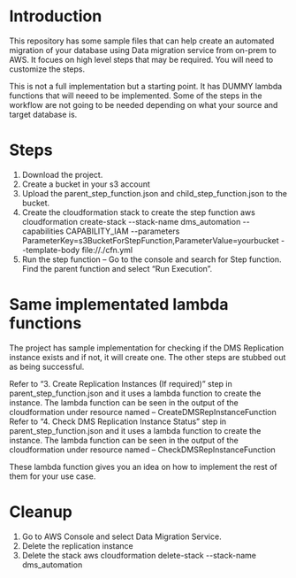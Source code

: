 
# Introduction
This repository has some sample files that can help create an automated migration of your database using Data migration service from on-prem to AWS. It focues on high level steps that may be required. You will need to customize the steps.

This is not a full implementation but a starting point. It has DUMMY lambda functions that will neeed to be implemented. Some of the steps in the workflow are not going to be needed depending on what your source and target database is.

# Steps
1. Download the project.
2. Create a bucket in your s3 account
3. Upload the parent_step_function.json and child_step_function.json to the bucket.
4. Create the cloudformation stack to create the step function
  aws cloudformation create-stack --stack-name dms_automation --capabilities CAPABILITY_IAM --parameters ParameterKey=s3BucketForStepFunction,ParameterValue=yourbucket --template-body file://./cfn.yml
5.	Run the step function – Go to the console and search for Step function. Find the parent function and select “Run Execution”. 

# Same implementated lambda functions
The project has sample implementation for checking if the DMS Replication instance exists and if not, it will create one. The other steps are stubbed out as being successful. 

Refer to “3. Create Replication Instances (If required)” step in parent_step_function.json and it uses a lambda function to create the instance. The lambda function can be seen in the output of the cloudformation under resource named – CreateDMSRepInstanceFunction
Refer to “4. Check DMS Replication Instance Status” step in parent_step_function.json and it uses a lambda function to create the instance. The lambda function can be seen in the output of the cloudformation under resource named – CheckDMSRepInstanceFunction

These lambda function gives you an idea on how to implement the rest of them for your use case.

# Cleanup
1. Go to AWS Console and select Data Migration Service.
2. Delete the replication instance
3. Delete the stack
  aws cloudformation delete-stack --stack-name dms_automation
